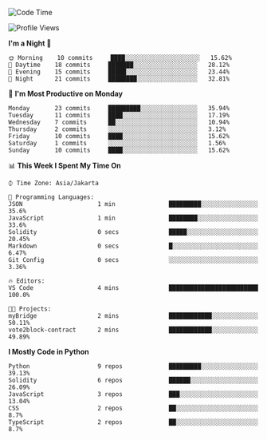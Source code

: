 <!--START_SECTION:waka-->
![Code Time](http://img.shields.io/badge/Code%20Time-1%2C310%20hrs%2047%20mins-blue)

![Profile Views](http://img.shields.io/badge/Profile%20Views-1-blue)

**I'm a Night 🦉** 

```text
🌞 Morning    10 commits     ████░░░░░░░░░░░░░░░░░░░░░   15.62% 
🌆 Daytime    18 commits     ███████░░░░░░░░░░░░░░░░░░   28.12% 
🌃 Evening    15 commits     █████░░░░░░░░░░░░░░░░░░░░   23.44% 
🌙 Night      21 commits     ████████░░░░░░░░░░░░░░░░░   32.81%

```
📅 **I'm Most Productive on Monday** 

```text
Monday       23 commits     █████████░░░░░░░░░░░░░░░░   35.94% 
Tuesday      11 commits     ████░░░░░░░░░░░░░░░░░░░░░   17.19% 
Wednesday    7 commits      ██░░░░░░░░░░░░░░░░░░░░░░░   10.94% 
Thursday     2 commits      ░░░░░░░░░░░░░░░░░░░░░░░░░   3.12% 
Friday       10 commits     ████░░░░░░░░░░░░░░░░░░░░░   15.62% 
Saturday     1 commits      ░░░░░░░░░░░░░░░░░░░░░░░░░   1.56% 
Sunday       10 commits     ████░░░░░░░░░░░░░░░░░░░░░   15.62%

```


📊 **This Week I Spent My Time On** 

```text
⌚︎ Time Zone: Asia/Jakarta

💬 Programming Languages: 
JSON                     1 min               █████████░░░░░░░░░░░░░░░░   35.6% 
JavaScript               1 min               ████████░░░░░░░░░░░░░░░░░   33.6% 
Solidity                 0 secs              █████░░░░░░░░░░░░░░░░░░░░   20.45% 
Markdown                 0 secs              █░░░░░░░░░░░░░░░░░░░░░░░░   6.47% 
Git Config               0 secs              ░░░░░░░░░░░░░░░░░░░░░░░░░   3.36%

🔥 Editors: 
VS Code                  4 mins              █████████████████████████   100.0%

🐱‍💻 Projects: 
myBridge                 2 mins              ████████████░░░░░░░░░░░░░   50.11% 
vote2block-contract      2 mins              ████████████░░░░░░░░░░░░░   49.89%

```

**I Mostly Code in Python** 

```text
Python                   9 repos             █████████░░░░░░░░░░░░░░░░   39.13% 
Solidity                 6 repos             ██████░░░░░░░░░░░░░░░░░░░   26.09% 
JavaScript               3 repos             ███░░░░░░░░░░░░░░░░░░░░░░   13.04% 
CSS                      2 repos             ██░░░░░░░░░░░░░░░░░░░░░░░   8.7% 
TypeScript               2 repos             ██░░░░░░░░░░░░░░░░░░░░░░░   8.7%

```



<!--END_SECTION:waka-->
